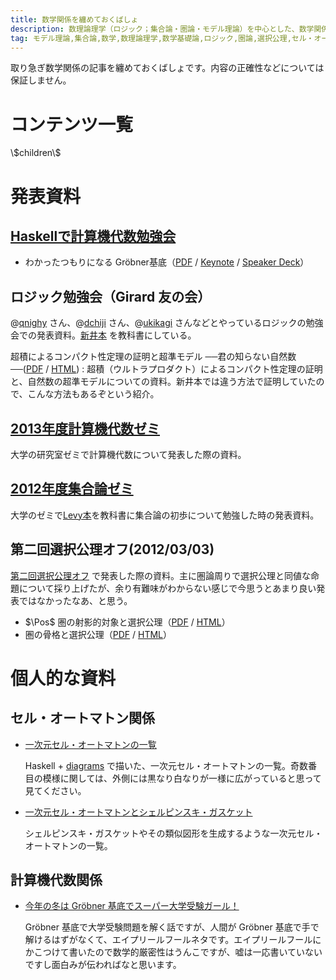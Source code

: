```yaml
---
title: 数学関係を纏めておくばしょ
description: 数理論理学（ロジック；集合論・圏論・モデル理論）を中心とした、数学関係の資料（HTML・PDF）。
tag: モデル理論,集合論,数学,数理論理学,数学基礎論,ロジック,圏論,選択公理,セル・オートマトン
---
```


取り急ぎ数学関係の記事を纏めておくばしょです。内容の正確性などについては保証しません。

コンテンツ一覧
===========
<dl>\$children\$</dl>

発表資料
=======

[Haskellで計算機代数勉強会](http://partake.in/events/451a51b0-b18e-4e01-bda4-423bf57f4051)
----------------------------------------------------------------------------------------
* わかったつもりになる Gröbner基底（[PDF](./groebner-basis-an-introduction.pdf) / [Keynote](./groebner-basis-an-introduction.key) / [Speaker Deck](https://speakerdeck.com/konn/wakatutatumorininaru-grobner-ji-di)）


ロジック勉強会（Girard 友の会）
--------------------------
@[qnighy](https://twitter.com/qnighy) さん、@[dchiji](https://twitter.com/dchiji) さん、@[ukikagi](https://twitter.com/ukikagi) さんなどとやっているロジックの勉強会での発表資料。[新井本](http://www.amazon.co.jp/dp/4000055364) を教科書にしている。

超積によるコンパクト性定理の証明と超準モデル ──君の知らない自然数──([PDF](./ultraproduct.pdf) / [HTML](./ultraproduct.html))
:    超積（ウルトラプロダクト）によるコンパクト性定理の証明と、自然数の超準モデルについての資料。新井本では違う方法で証明していたので、こんな方法もあるぞという紹介。

[2013年度計算機代数ゼミ](./computational-algebra-seminar.html)
-----------------------------------------------------------
大学の研究室ゼミで計算機代数について発表した際の資料。

[2012年度集合論ゼミ](./2012-set-theory-seminar.html)
--------------------------------------------------
大学のゼミで[Levy本](asin:0486420795)を教科書に集合論の初歩について勉強した時の発表資料。

第二回選択公理オフ(2012/03/03)
---------------------------
[第二回選択公理オフ](http://togetter.com/li/261751) で発表した際の資料。主に圏論周りで選択公理と同値な命題について採り上げたが、余り有難味がわからない感じで今思うとあまり良い発表ではなかったなあ、と思う。

* $\Pos$ 圏の射影的対象と選択公理（[PDF](ProjectiveAndAC.pdf) / [HTML](ProjectiveAndAC.html)）
* 圏の骨格と選択公理（[PDF](./SkeletonAndAC.pdf) / [HTML](./SkeletonAndAC.html)）


個人的な資料
==========

セル・オートマトン関係
-------------------
* [一次元セル・オートマトンの一覧](./cellular-automaton/cell-automata-1.html)

    Haskell + [diagrams](http://projects.haskell.org/diagrams/) で描いた、一次元セル・オートマトンの一覧。奇数番目の模様に関しては、外側には黒なり白なりが一様に広がっていると思って見てください。
* [一次元セル・オートマトンとシェルピンスキ・ガスケット](./cellular-automaton/sierpinski.html)

    シェルピンスキ・ガスケットやその類似図形を生成するような一次元セル・オートマトンの一覧。

計算機代数関係
------------
* [今年の冬は Gröbner 基底でスーパー大学受験ガール！ ](groebner-and-entrance-math.html)

    Gröbner 基底で大学受験問題を解く話ですが、人間が Gröbner 基底で手で解けるはずがなくて、エイプリールフールネタです。エイプリールフールにかこつけて書いたので数学的厳密性はうんこですが、嘘は一応書いていないですし面白みが伝わればなと思います。

